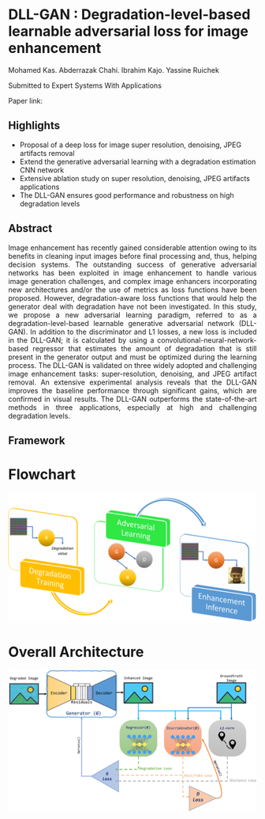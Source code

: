 # DLL-GAN : Degradation-level-based learnable adversarial loss for image enhancement

Mohamed Kas. Abderrazak Chahi. Ibrahim Kajo. Yassine Ruichek

Submitted to Expert Systems With Applications

Paper link: 

## Highlights 
<ul>
  <li>	Proposal of a deep loss for image super resolution, denoising, JPEG artifacts removal </li>
  <li>	Extend the generative adversarial learning with a degradation estimation CNN network </li>
  <li>	Extensive ablation study on super resolution, denoising, JPEG artifacts applications </li>
  <li>	The DLL-GAN ensures good performance and robustness on high degradation levels </li>
</ul>

## Abstract 
<p align="justify">
Image enhancement has recently gained considerable attention owing to its benefits in cleaning input images before final processing and, thus, helping decision systems. The outstanding success of generative adversarial networks  has been exploited in image enhancement to handle various image generation challenges, and complex image enhancers incorporating new architectures and/or the use of metrics as loss functions have been proposed. However, degradation-aware loss functions that would help the generator deal with degradation have not been investigated. In this study, we propose a new adversarial learning paradigm, referred to as a degradation-level-based learnable generative adversarial network (DLL-GAN). In addition to the discriminator and L1 losses, a new loss is included in the DLL-GAN; it is calculated by using a convolutional-neural-network-based regressor that estimates the amount of degradation that is still present in the generator output and must be optimized during the learning process. The DLL-GAN is validated on three widely adopted and challenging image enhancement tasks: super-resolution, denoising, and JPEG artifact removal.  An extensive experimental analysis reveals that the DLL-GAN improves the baseline performance through significant gains, which are confirmed in visual results. The DLL-GAN outperforms the state-of-the-art methods in three applications, especially at high and challenging degradation levels.
</p>

## Framework 

<h1> Flowchart </h1>
<img src="./Figures/Flowchart.png">
<h1> Overall Architecture </h1>
<img src="./Figures/Overall.png">



